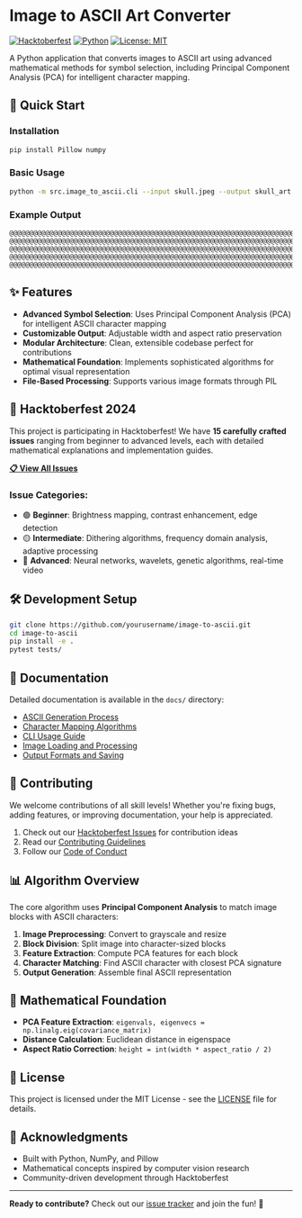 # Image to ASCII Art Converter

[![Hacktoberfest](https://img.shields.io/badge/Hacktoberfest-2024-orange.svg)](https://hacktoberfest.com/)
[![Python](https://img.shields.io/badge/python-3.8+-blue.svg)](https://www.python.org/downloads/)
[![License: MIT](https://img.shields.io/badge/License-MIT-yellow.svg)](https://opensource.org/licenses/MIT)

A Python application that converts images to ASCII art using advanced mathematical methods for symbol selection, including Principal Component Analysis (PCA) for intelligent character mapping.

## 🚀 Quick Start

### Installation

```bash
pip install Pillow numpy
```

### Basic Usage

```bash
python -m src.image_to_ascii.cli --input skull.jpeg --output skull_art.txt --width 80
```

### Example Output

```
@@@@@@@@@@@@@@@@@@@@@@@@@@@@@@@@@@@@@@@@@@@@@@@@@@@@@@@@@@@@@@@@@@@@@@@@@@@@@@@@
@@@@@@@@@@@@@@@@@@@@@@@@@@@@@@@@@@@@@@@@@@@@@@@@@@@@@@@@@@@@@@@@@@@@@@@@@@@@@@@@ 
@@@@@@@@@@@@@@@@@@@@@@@@@@@@@@@@@@@@@@@@@@@@@@@@@@@@@@@@@@@@@@@@@@@@@@@@@@@@@@@@
@@@@@@@@@@@@@@@@@@@@@@@@@@@@@@@@@@@@@@@@@@@@@@@@@@@@@@@@@@@@@@@@@@@@@@@@@@@@@@@@ 
@@@@@@@@@@@@@@@@@@@@@@@@@@@@@@@@@@@@@@@@@@@@@@@@@@@@@@@@@@@@@@@@@@@@@@@@@@@@@@@@
```

## ✨ Features

- **Advanced Symbol Selection**: Uses Principal Component Analysis (PCA) for intelligent ASCII character mapping
- **Customizable Output**: Adjustable width and aspect ratio preservation
- **Modular Architecture**: Clean, extensible codebase perfect for contributions
- **Mathematical Foundation**: Implements sophisticated algorithms for optimal visual representation
- **File-Based Processing**: Supports various image formats through PIL

## 🎯 Hacktoberfest 2024

This project is participating in Hacktoberfest! We have **15 carefully crafted issues** ranging from beginner to advanced levels, each with detailed mathematical explanations and implementation guides.

**[📋 View All Issues](HACKTOBERFEST_ISSUES.md)**

### Issue Categories:
- 🟢 **Beginner**: Brightness mapping, contrast enhancement, edge detection
- 🟡 **Intermediate**: Dithering algorithms, frequency domain analysis, adaptive processing  
- 🔴 **Advanced**: Neural networks, wavelets, genetic algorithms, real-time video

## 🛠️ Development Setup

```bash
git clone https://github.com/yourusername/image-to-ascii.git
cd image-to-ascii
pip install -e .
pytest tests/
```

## 📖 Documentation

Detailed documentation is available in the `docs/` directory:
- [ASCII Generation Process](docs/ascii_generation.md)
- [Character Mapping Algorithms](docs/character_mapping.md)
- [CLI Usage Guide](docs/cli_usage.md)
- [Image Loading and Processing](docs/image_loading.md)
- [Output Formats and Saving](docs/output_saving.md)

## 🤝 Contributing

We welcome contributions of all skill levels! Whether you're fixing bugs, adding features, or improving documentation, your help is appreciated.

1. Check out our [Hacktoberfest Issues](HACKTOBERFEST_ISSUES.md) for contribution ideas
2. Read our [Contributing Guidelines](CONTRIBUTING.md)
3. Follow our [Code of Conduct](CODE_OF_CONDUCT.md)

## 📊 Algorithm Overview

The core algorithm uses **Principal Component Analysis** to match image blocks with ASCII characters:

1. **Image Preprocessing**: Convert to grayscale and resize
2. **Block Division**: Split image into character-sized blocks  
3. **Feature Extraction**: Compute PCA features for each block
4. **Character Matching**: Find ASCII character with closest PCA signature
5. **Output Generation**: Assemble final ASCII representation

## 🧮 Mathematical Foundation

- **PCA Feature Extraction**: `eigenvals, eigenvecs = np.linalg.eig(covariance_matrix)`
- **Distance Calculation**: Euclidean distance in eigenspace
- **Aspect Ratio Correction**: `height = int(width * aspect_ratio / 2)`

## 📄 License

This project is licensed under the MIT License - see the [LICENSE](LICENSE) file for details.

## 🙏 Acknowledgments

- Built with Python, NumPy, and Pillow
- Mathematical concepts inspired by computer vision research
- Community-driven development through Hacktoberfest

---

**Ready to contribute?** Check out our [issue tracker](HACKTOBERFEST_ISSUES.md) and join the fun! 🎃